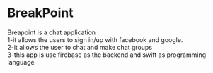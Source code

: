 # BreakPoint
Breapoint is a chat application :<br/>
1-it allows  the users to sign in/up with facebook  and google.<br/>
2-it allows the user to chat and make chat groups<br/>
3-this app is use firebase as the backend and swift as programming language 
